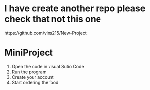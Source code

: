 <H1>I have create another repo please check that not this one </h1>
  <href>https://github.com/vins215/New-Project</href>

# MiniProject
1. Open the code in visual Sutio Code 
2. Run the program 
3. Create your account 
4. Start ordering the food

